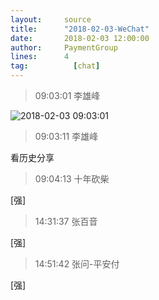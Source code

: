 ```yaml
---
layout:     source 
title:      "2018-02-03-WeChat"
date:       2018-02-03 12:00:00
author:     PaymentGroup
lines:      4 
tag:		  [chat]
---
```

> 09:03:01  李雄峰  
   
![2018-02-03 09:03:01](http://static.cocolian.cn/img/201802/20180203_090301.png) 
   
> 09:03:11  李雄峰  
   
看历史分享  
   
> 09:04:13  十年砍柴  
   
[强]  
   
> 14:31:37  张百音  
   
[强]  
   
> 14:51:42  张问-平安付  
   
[强]  
   
